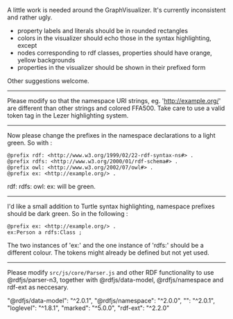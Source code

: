 A little work is needed around the GraphVisualizer. It's currently inconsistent and rather ugly.

- property labels and literals should be in rounded rectangles
- colors in the visualizer should echo those in the syntax highlighting, except
- nodes corresponding to rdf classes, properties should have orange, yellow backgrounds
- properties in the visualizer should be shown in their prefixed form

Other suggestions welcome.

---

Please modify so that the namespace URI strings, eg. '<http://example.org/>' are different than other strings and colored FFA500.
Take care to use a valid token tag in the Lezer highlighting system.

---

Now please change the prefixes in the namespace declarations to a light green. So with :

```
@prefix rdf: <http://www.w3.org/1999/02/22-rdf-syntax-ns#> .
@prefix rdfs: <http://www.w3.org/2000/01/rdf-schema#> .
@prefix owl: <http://www.w3.org/2002/07/owl#> .
@prefix ex: <http://example.org/> .
```

rdf: rdfs: owl: ex: will be green.

---

I'd like a small addition to Turtle syntax highlighting, namespace prefixes should be dark green.
So in the following :

```
@prefix ex: <http://example.org/> .
ex:Person a rdfs:Class ;
```

The two instances of 'ex:' and the one instance of 'rdfs:' should be a different colour.
The tokens might already be defined but not yet used.

---

Please modify `src/js/core/Parser.js` and other RDF functionality to use @rdfjs/parser-n3, together with @rdfjs/data-model, @rdfjs/namespace and rdf-ext as neccesary.

"@rdfjs/data-model": "^2.0.1",
"@rdfjs/namespace": "^2.0.0",
"": "^2.0.1",
"loglevel": "^1.8.1",
"marked": "^5.0.0",
"rdf-ext": "^2.2.0"

